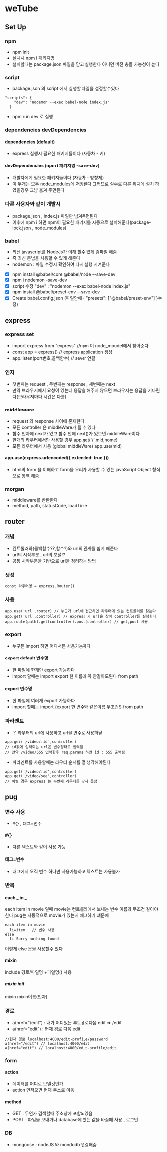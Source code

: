 # weTube

## Set Up

### npm

- npm init
- 설치시 npm i 패키지명
- 설치할때는 package.json 파일을 닫고 실행한다 아니면 버전 충돌 가능성이 높다

### script

- package.json 의 script 에서 실행할 파일을 설정할수있다

```
"scripts": {
    "dev": "nodemon --exec babel-node index.js"
  }
```

- npm run dev 로 실행

### dependencies devDependencies

#### dependencies (default)

- express 실행시 필요한 패키지들이다 (자동차 - 키)

#### devDependencies (npm i 패키지명 -save-dev)

- 개발자에게 필요한 패키지들이다 (자동차 - 방향제)
- 이 두개는 모두 node_modules에 저장된다 그러므로 실수로 다른 위치에 설치 하였을경우 그냥 옮겨 주면된다

### 다른 사용자와 같이 개발시

- package.json , index.js 파일만 넘겨주면된다
- 이후에 npm i 하면 npm이 필요한 패키지를 자동으로 설치해준다(package-lock.json , node_modules)

### babel

- 최신 javascript를 NodeJs가 이해 할수 있게 컴파일 해줌
- 즉 최신 문법을 사용할 수 있게 해준다
- nodemon : 파일 수정시 확인하여 다시 실행 시켜준다

- [x] npm install @babel/core @babel/node --save-dev
- [x] npm i nodemon -save-dev
- [x] script 수정 "dev" : "nodemon --exec babel-node index.js"
- [x] npm install @babel/preset-env --save-dev
- [x] Create babel.config.json (파일안에 {
      "presets": ["@babel/preset-env"]
      }수정)

## express

### express set

- import express from "express" //npm 이 node_moudel에서 찾아준다
- const app = express() // express application 생성
- app.listen(port번호,콜백함수) // sever 연결

### 인자

- 첫번째는 request , 두번째는 response , 세번째는 next
- 만약 브라우저에서 요청이 있는데 응답을 해주지 않으면 브라우저는 응답을 기다린다(브라우저마다 시간은 다름)

### middleware

- request 와 response 사이에 존재한다
- 모든 controller 은 middleWare가 될 수 있다
- 함수 인자에 next가 있고 함수 안에 next()가 있으면 middleWare이다
- 한개의 라우터에서만 사용할 경우 app.get('/',mid,home)
- 모든 라우터에서 사용 (global middleWare) app.use(mid)

#### app.use(express.urlencoded({ extended: true }))
- html의 form 을 이해하고 form을 우리가 사용할 수 있는 javaScript Object 형식으로 통역 해줌 

### morgan

- middleware를 반환한다
- method, path, statusCode, loadTime

## router

### 개념

- 컨트롤러와(콜백함수??,함수?)와 url의 관계를 쉽게 해준다
- url의 시작부분 , url의 포털!?
- 공통 시작부분을 기반으로 url을 정리하는 방법

### 생성

```
const 라우터명 = express.Router()
```

### 사용

```
app.use('url',router) // 누군가 url에 접근하면 라우터에 있는 컨트롤러를 찾는다
app.get('url',controller) // express 가 url을 찾아 controller를 실행한다
app.route(path).get(controller).post(controller) // get,post 사용
```

### export

- 누구든 import 하면 어디서든 사용가능하다

#### export default 변수명

- 한 파일에 한개만 export 가능하다
- import 할때는 import export 한 이름과 꼭 안같아도된다 from path

#### export 변수명

- 한 파일에 여러개 export 가능하다
- import 할때는 import {export 한 변수와 같은이름 무조건!} from path

### 파라멘트

- ':' 라우터의 url에 사용하고 url을 변수로 사용하낟

```
app.get('/video/:id',controller)
// id값에 입력되는 url은 변수형태로 입력됨
// 만약 /video/555 입력한후 req.params 하면 id : 555 출력됨
```

- 파라멘트를 사용할때는 라우터 순서를 잘 생각해야된다

```
app.get('/video/:id',controller)
app.get('/video/see',controller)
// 이럴 경우 express 는 두번째 라우터를 찾지 못함
```

## pug

### 변수 사용

- #{} , 태그=변수

#### #{}

- 다른 텍스트와 같이 사용 가능

#### 태그=변수

- 태그에서 오직 변수 하나만 사용가능하고 텍스트는 사용불가

### 반복

#### each _ in _

each item in movie 일때 movie는 컨트롤러에서 보내는 변수 이름과 무조건 같아야한다
pug는 자동적으로 movie가 있는지 체그하기 떄문에

```
each item in movie
  li=item   // 변수 사용
else
  li Sorry nothing found
```

이렇게 else 문을 사용할수 있다

#### mixin

include 경로/파일명 +파일명() 사용

##### mixin init

mixin mixin이름(인자)

### 경로

- a(href="/edit") : 내가 어디있든 루트경로다음 edit => /edit
- a(href="edit") : 현재 경로 다음 edit

```
//현재 경로 localhost:4000/edit-profile/password
a(href="/edit") // localhost:4000/edit
a(href="edit") // localhost:4000/edit-profile/edit
```

### form

#### action

- 데이터를 어디로 보낼것인가
- action 안적으면 현재 주소로 이동

#### method

- GET : 무언가 검색할때 주소창에 포함되있음
- POST : 파일을 보내거나 database에 있는 값을 바꿀때 사용 , 로그인


### DB
- mongoose : nodeJS 와 mondodb 연결해줌 